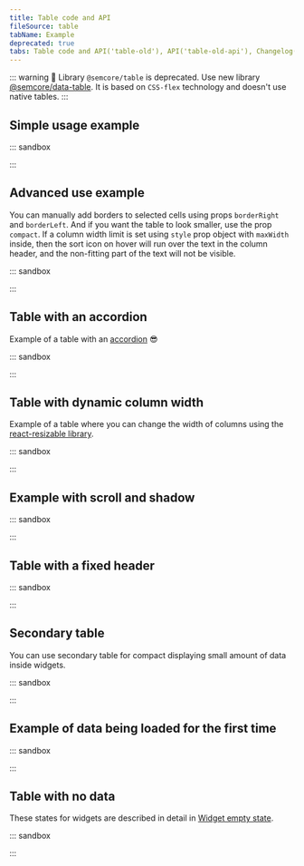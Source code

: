 ```yaml
---
title: Table code and API
fileSource: table
tabName: Example
deprecated: true
tabs: Table code and API('table-old'), API('table-old-api'), Changelog('table-old-changelog')
---
```


::: warning
:rotating_light: Library `@semcore/table` is deprecated. Use new library [@semcore/data-table](/table-group/data-table/). It is based on `CSS-flex` technology and doesn't use native tables.
:::

## Simple usage example

::: sandbox

<script lang="tsx">
import React from 'react';
import styled from 'styled-components';
import Table from '@semcore/ui/table';
import Checkbox from '@semcore/ui/checkbox';
import Tooltip from '@semcore/ui/tooltip';
import Link from '@semcore/ui/link';
import Spin from '@semcore/ui/spin';
import { Text } from '@semcore/ui/typography';

const data = [
  {
    keyword: 'ebay buy',
    kd: '77.8',
    cpc: '$1.25',
    vol: '32,500,000',
  },
  {
    keyword: 'www.ebay.com',
    kd: '11.2',
    cpc: '$3.4',
    vol: '65,457,920',
  },
  {
    keyword: 'www.ebay.com',
    kd: '10',
    cpc: '$0.65',
    vol: '47,354,640',
  },
  {
    keyword: 'ebay buy',
    kd: '-',
    cpc: '$0',
    vol: 'n/a',
  },
  {
    keyword: 'ebay buy',
    kd: '75.89',
    cpc: <Spin />,
    vol: <Spin />,
  },
];

const sortOrder = {
  desc: 'asc',
  asc: 'desc',
};

const defaultSortOrder = 'desc';

const StyledTable = styled(Table)`
  position: relative;
`;

const StyledSpin = styled(Spin)`
  position: absolute;
  top: 50%;
  left: 50%;
`;

const StyledBody = styled(Table.Body)`
  &::after {
    content: '';
    display: ${({ loading }) => (loading ? 'block' : 'none')};
    position: absolute;
    top: 85px;
    width: 100%;
    height: calc(100% - 85px);
    background: rgba(255, 255, 255, 0.85);
  }
`;

type SortOrder = 'asc' | 'desc';

class Demo extends React.Component {
  constructor(props) {
    super(props);
    this.state = {
      active: undefined,
      order: {
        keyword: defaultSortOrder as SortOrder,
        cpc: defaultSortOrder as SortOrder,
        vol: defaultSortOrder as SortOrder,
      },
      loading: false,
    };
  }

  _timer = null;

  handleHeadKeyDown = (key) => (event) => {
    if (event.key === 'Enter') {
      this.handleHeadClick(key)();
    }
  };

  handleHeadClick = (key) => () => {
    clearTimeout(this._timer);
    this.setState({
      loading: true,
      active: key,
    });
    this._timer = setTimeout(() => {
      const { active, order } = this.state;
      if (active === key) {
        order[active] = sortOrder[order[active]];
      }
      this.setState({
        loading: false,
        order,
      });
    }, 1000);
  };

  render() {
    const { active, order, loading } = this.state;
    return (
      <StyledTable>
        <Table.Head>
          <Table.Row>
            <Table.CellHead rowSpan={2} align='center'>
              <Checkbox size='l'>
                <Checkbox.Value />
              </Checkbox>
            </Table.CellHead>
            <Table.CellHead
              rowSpan={2}
              sorting={order.keyword}
              active={active === 'keyword'}
              onClick={this.handleHeadClick('keyword')}
              onKeyDown={this.handleHeadKeyDown('keyword')}
              borderRight
            >
              <Tooltip title="Jesus Christ, Joe, fucking forget about it. I'm Mr. Pink. Let's move on.">
                <span>
                  Keyword <Text color='gray60'>(1 – 100)</Text>
                </span>
              </Tooltip>
            </Table.CellHead>
            <Table.CellHead colSpan={3} align='center'>
              <Tooltip title="Jesus Christ, Joe, fucking forget about it. I'm Mr. Pink. Let's move on.">
                <span>Organic Sessions</span>
              </Tooltip>
            </Table.CellHead>
          </Table.Row>
          <Table.Row>
            <Table.CellHead>
              <Tooltip title="Jesus Christ, Joe, fucking forget about it. I'm Mr. Pink. Let's move on.">
                <span>KD,%</span>
              </Tooltip>
            </Table.CellHead>
            <Table.CellHead
              sorting={order.cpc}
              active={active === 'cpc'}
              onClick={this.handleHeadClick('cpc')}
              onKeyDown={this.handleHeadKeyDown('cpc')}
            >
              <Tooltip title="Jesus Christ, Joe, fucking forget about it. I'm Mr. Pink. Let's move on.">
                <span>CPC</span>
              </Tooltip>
            </Table.CellHead>
            <Table.CellHead
              sorting={order.vol}
              active={active === 'vol'}
              onClick={this.handleHeadClick('vol')}
              onKeyDown={this.handleHeadKeyDown('vol')}
            >
              <Tooltip title="Jesus Christ, Joe, fucking forget about it. I'm Mr. Pink. Let's move on.">
                <span>Vol.</span>
              </Tooltip>
            </Table.CellHead>
          </Table.Row>
        </Table.Head>
        <StyledBody loading={loading}>
          {data.map((row, i) => (
            <Table.Row key={i} interactive theme={row.kd === '-' ? 'danger' : undefined}>
              <Table.Cell align='center' valign='middle'>
                <Checkbox size='l'>
                  <Checkbox.Value />
                </Checkbox>
              </Table.Cell>
              <Table.Cell borderRight>
                <Link>{row.keyword}</Link>
              </Table.Cell>
              <Table.Cell align='right'>{row.kd}</Table.Cell>
              <Table.Cell align='right'>{row.cpc}</Table.Cell>
              <Table.Cell align='right'>{row.vol}</Table.Cell>
            </Table.Row>
          ))}
        </StyledBody>
        {loading && <StyledSpin size='xxl' theme='dark' />}
      </StyledTable>
    );
  }
}
</script>

:::

## Advanced use example

You can manually add borders to selected cells using props `borderRight` and `borderLeft`. And if you want the table to look smaller, use the prop `compact`. If a column width limit is set using `style` prop object with `maxWidth` inside, then the sort icon on hover will run over the text in the column header, and the non-fitting part of the text will not be visible.

::: sandbox

<script lang="tsx">
import React from 'react';
import styled from 'styled-components';
import Table from '@semcore/ui/table';
import Checkbox from '@semcore/ui/checkbox';
import Tooltip from '@semcore/ui/tooltip';
import Link from '@semcore/ui/link';
import Spin from '@semcore/ui/spin';
import { Text } from '@semcore/ui/typography';

const data = [
  {
    keyword: 'ebay buy',
    kd: '77.8',
    cpc: '$1.25',
    vol: '32,500,000',
  },
  {
    keyword: 'www.ebay.com',
    kd: '11.2',
    cpc: '$3.4',
    vol: '65,457,920',
  },
  {
    keyword: 'www.ebay.com',
    kd: '10',
    cpc: '$0.65',
    vol: '47,354,640',
  },
  {
    keyword: 'ebay buy',
    kd: '-',
    cpc: '$0',
    vol: 'n/a',
  },
  {
    keyword: 'ebay buy',
    kd: '75.89',
    cpc: <Spin />,
    vol: <Spin />,
  },
];

const sortOrder = {
  desc: 'asc',
  asc: 'desc',
};

const defaultSortOrder = 'desc';

const StyledTable = styled(Table)`
  position: relative;
`;

const StyledSpin = styled(Spin)`
  position: absolute;
  top: 50%;
  left: 50%;
`;

const StyledBody = styled(Table.Body)`
  &::after {
    content: '';
    display: ${({ loading }) => (loading ? 'block' : 'none')};
    position: absolute;
    top: 105px;
    width: 100%;
    height: calc(100% - 105px);
    background: rgba(255, 255, 255, 0.85);
  }
`;

type SortOrder = 'asc' | 'desc';

class Demo extends React.Component {
  constructor(props) {
    super(props);
    this.state = {
      active: undefined,
      order: {
        keyword: defaultSortOrder as SortOrder,
        cpc: defaultSortOrder as SortOrder,
        vol: defaultSortOrder as SortOrder,
      },
      loading: false,
    };
    this._timer = null;
  }

  handleHeadKeyDown = (key) => (event) => {
    if (event.key === 'Enter') {
      this.handleHeadClick(key)();
    }
  };

  handleHeadClick = (key) => () => {
    clearTimeout(this._timer);
    this.setState({
      loading: true,
      active: key,
    });
    this._timer = setTimeout(() => {
      const { active, order } = this.state;
      if (active === key) {
        order[active] = sortOrder[order[active]];
      }
      this.setState({
        loading: false,
        order,
      });
    }, 1000);
  };

  render() {
    const { active, order, loading } = this.state;
    return (
      <StyledTable compact>
        <Table.Head>
          <Table.Row>
            <Table.CellHead rowSpan={2} align='center'>
              <Checkbox size='l'>
                <Checkbox.Value />
              </Checkbox>
            </Table.CellHead>
            <Table.CellHead
              rowSpan={2}
              sorting={order.keyword}
              active={active === 'keyword'}
              onClick={this.handleHeadClick('keyword')}
              onKeyDown={this.handleHeadKeyDown('keyword')}
              borderRight
            >
              <Tooltip title="Jesus Christ, Joe, fucking forget about it. I'm Mr. Pink. Let's move on.">
                <span>
                  Keyword <Text color='gray60'>(1 – 100)</Text>
                </span>
              </Tooltip>
            </Table.CellHead>
            <Table.CellHead
              colSpan={3}
              align='center'
              active={active === 'cpc' || active === 'vol'}
            >
              <Tooltip title="Jesus Christ, Joe, fucking forget about it. I'm Mr. Pink. Let's move on.">
                <span>Organic Sessions</span>
              </Tooltip>
            </Table.CellHead>
          </Table.Row>
          <Table.Row>
            <Table.CellHead>
              <Tooltip title="Jesus Christ, Joe, fucking forget about it. I'm Mr. Pink. Let's move on.">
                <span>KD,%</span>
              </Tooltip>
            </Table.CellHead>
            <Table.CellHead
              sorting={order.cpc}
              active={active === 'cpc'}
              onClick={this.handleHeadClick('cpc')}
              onKeyDown={this.handleHeadKeyDown('cpc')}
              noWrap={false}
              style={{ maxWidth: '60px' }}
            >
              <Tooltip title="Jesus Christ, Joe, fucking forget about it. I'm Mr. Pink. Let's move on.">
                <span>Sometext Sometext</span>
              </Tooltip>
            </Table.CellHead>
            <Table.CellHead
              sorting={order.vol}
              active={active === 'vol'}
              onClick={this.handleHeadClick('vol')}
              onKeyDown={this.handleHeadKeyDown('vol')}
              style={{ minWidth: '270px' }}
            >
              <Tooltip title="Jesus Christ, Joe, fucking forget about it. I'm Mr. Pink. Let's move on.">
                <span>Vol.</span>
              </Tooltip>
            </Table.CellHead>
          </Table.Row>
        </Table.Head>
        <StyledBody loading={loading}>
          {data.map((row, i) => (
            <Table.Row key={i} interactive theme={row.kd === '-' ? 'danger' : undefined}>
              <Table.Cell align='center' valign='middle'>
                <Checkbox size='l'>
                  <Checkbox.Value />
                </Checkbox>
              </Table.Cell>
              <Table.Cell borderRight>
                <Link>{row.keyword}</Link>
              </Table.Cell>
              <Table.Cell align='right'>{row.kd}</Table.Cell>
              <Table.Cell align='right'>{row.cpc}</Table.Cell>
              <Table.Cell align='right'>{row.vol}</Table.Cell>
            </Table.Row>
          ))}
        </StyledBody>
        {loading && <StyledSpin size='xxl' theme='dark' />}
      </StyledTable>
    );
  }
}
</script>

:::

## Table with an accordion

Example of a table with an [accordion](/components/accordion) 😎

::: sandbox

<script lang="tsx">
import React from 'react';
import Table from '@semcore/ui/table';
import Accordion from '@semcore/ui/accordion';
import { Box } from '@semcore/ui/flex-box';

const Demo = () => (
  <Table>
    <Table.Head>
      <Table.Row>
        {Object.keys(data[0]).map((name) => (
          <Table.CellHead key={name}>{name}</Table.CellHead>
        ))}
      </Table.Row>
    </Table.Head>
    <Table.Body>
      <Accordion>
        {data.map((item, index) => (
          <Accordion.Item value={index} key={index}>
            <Accordion.Item.Toggle tag={Table.Row}>
              {Object.values(item).map((value, ind) => (
                <Table.Cell
                  key={value}
                  style={ind === 0 ? { display: 'flex', alignItems: 'center' } : {}}
                >
                  {ind === 0 && <Accordion.Item.Chevron color='stone' mr={2} />}
                  {value}
                </Table.Cell>
              ))}
            </Accordion.Item.Toggle>
            <Accordion.Item.Collapse>
              <Box p={'12px 32px'}>{`Section ${index + 1}`}</Box>
            </Accordion.Item.Collapse>
          </Accordion.Item>
        ))}
      </Accordion>
    </Table.Body>
  </Table>
);

const data = [
  {
    keyword: 'ebay buy',
    kd: '77.8',
    cpc: '$1.25',
    vol: '32,500,000',
  },
  {
    keyword: 'www.ebay.com',
    kd: '11.2',
    cpc: '$3.4',
    vol: '65,457,920',
  },
  {
    keyword: 'www.ebay.com',
    kd: '10',
    cpc: '$0.65',
    vol: '47,354,640',
  },
  {
    keyword: 'ebay buy',
    kd: '-',
    cpc: '$0',
    vol: 'n/a',
  },
  {
    keyword: 'ebay buy',
    kd: '75.89',
    cpc: '$0',
    vol: '21,644,290',
  },
];
</script>

:::

## Table with dynamic column width

Example of a table where you can change the width of columns using the [react-resizable library](https://github.com/STRML/react-resizable).

::: sandbox

<script lang="tsx">
import React, { useState } from 'react';
import styled from 'styled-components';
import { Resizable } from 'react-resizable';
import Table from '@semcore/ui/table';
import ScrollArea from '@semcore/ui/scroll-area';

const CustomCellHead = styled(Table.CellHead)`
  position: relative;
  overflow: visible;
  z-index: auto;

  & .react-resizable-handle {
    position: absolute;
    width: 10px;
    height: 100%;
    bottom: 0;
    right: -5px;
    cursor: col-resize;
    z-index: 1;

    &::after {
      content: '';
      position: absolute;
      top: 0;
      left: 5px;
      display: none;
      height: 100%;
      width: 1px;
      background-color: #a6b0b3;
    }

    &:hover::after {
      display: block;
    }
  }
`;

const CustomTable = styled(Table)`
  table-layout: fixed;
`;
const ResizeableTitle = (props) => {
  const { onResize, width, ...restProps } = props;

  if (!width) {
    return <Table.CellHead width='80' {...restProps} />;
  }

  return (
    <Resizable
      width={width}
      height={0}
      onResize={onResize}
      draggableOpts={{ enableUserSelectHack: false }}
    >
      <CustomCellHead {...restProps} width={width} borderRight />
    </Resizable>
  );
};

const DemoResize = () => {
  const [columns, setColumns] = useState([...new Array(11)].map((_, ind) => ({ width: 90 })));

  const handleResize = (index) => (e, { size }) => {
    const nextColumns = [...columns];
    nextColumns[index] = { width: size.width };
    setColumns(nextColumns);
  };

  return (
    <ScrollArea>
      <CustomTable>
        <Table.Head>
          <Table.Row>
            {[...new Array(12)].map((_, ind) => (
              <ResizeableTitle width={columns[ind]?.width} onResize={handleResize(ind)}>
                {`CellHead ${ind}`}
              </ResizeableTitle>
            ))}
          </Table.Row>
        </Table.Head>
        <Table.Body>
          {[...new Array(12)].map((_, ind) => (
            <Table.Row>
              {[...new Array(12)].map((_, ind) => (
                <Table.Cell>{`Cell ${ind}`}</Table.Cell>
              ))}
            </Table.Row>
          ))}
        </Table.Body>
      </CustomTable>
    </ScrollArea>
  );
};

Resize;
</script>

:::

## Example with scroll and shadow

::: sandbox

<script lang="tsx">
import React from 'react';
import styled from 'styled-components';
import Spin from '@semcore/ui/spin';
import ScrollArea from '@semcore/ui/scroll-area';
import { Text } from '@semcore/ui/typography';
import Table from '@semcore/ui/table';
import Tooltip from '@semcore/ui/tooltip';
import Checkbox from '@semcore/ui/checkbox';
import Link from '@semcore/ui/link';

const data = [
  {
    keyword: 'ebay buy',
    kd: '77.8',
    cpc: '$1.25',
    vol: '32,500,000',
    diff: 0,
    traffic: '< 0.01',
    url: 'https://ebay.com',
    'last update': new Intl.DateTimeFormat('en-US', { year: 'numeric', era: 'long' }).format(
      new Date('2019/11/12'),
    ),
  },
  {
    keyword: 'www.ebay.com',
    kd: '11.2',
    cpc: '$3.4',
    vol: '65,457,920',
    diff: 0,
    traffic: '< 0.01',
    url: 'https://ebay.com',
    'last update': new Intl.DateTimeFormat('en-US', { year: 'numeric', era: 'long' }).format(
      new Date('2019/11/12'),
    ),
  },
  {
    keyword: 'www.ebay.com',
    kd: '10',
    cpc: '$0.65',
    vol: '47,354,640',
    diff: 0,
    traffic: '< 0.01',
    url: 'https://ebay.com',
    'last update': new Intl.DateTimeFormat('en-US', { year: 'numeric', era: 'long' }).format(
      new Date('2019/11/12'),
    ),
  },
  {
    keyword: 'ebay buy',
    kd: '-',
    cpc: '$0',
    vol: 'n/a',
    diff: 0,
    traffic: '< 0.01',
    url: 'https://ebay.com',
    last_update: 'n/a',
  },
  {
    keyword: 'ebay buy',
    kd: '75.89',
    cpc: <Spin />,
    vol: <Spin />,
    diff: 0,
    traffic: '< 0.01',
    url: 'https://ebay.com',
    last_update: 'n/a',
  },
];

const StyledScrollArea = styled(ScrollArea)`
  [class*='SShadowHorizontal']::before {
    left: 200px !important;
  }
`;

const TableLayoutFixed = styled(Table)`
  table-layout: fixed;
`;

const StyledCellSticky = styled(Table.Cell)`
  position: sticky;
  z-index: 1;
`;

const StyledThSticky = styled(Table.CellHead)`
  position: sticky;
`;

const Demo = () => (
  <StyledScrollArea shadow>
    <ScrollArea.Container>
      <TableLayoutFixed>
        <Table.Head>
          <Table.Row theme={false}>
            <StyledThSticky align='center' valign='middle' width='50' left={0}>
              <Checkbox size='l'>
                <Checkbox.Value />
              </Checkbox>
            </StyledThSticky>
            <StyledThSticky
              width='150'
              left={50}
              valign='middle'
              style={{ boxShadow: '0 0 1px #dee3e5' }}
            >
              <Tooltip title='Lorem ipsum'>
                <span>
                  Keyword <Text color='gray60'>(1 – 100)</Text>
                </span>
              </Tooltip>
            </StyledThSticky>

            {Object.keys(data[0])
              .slice(1)
              .map((name) => (
                <Table.CellHead width='200' valign='middle'>
                  <Tooltip title='Lorem ipsum'>
                    <span>
                      {name.toUpperCase()} {['kd', 'traffic'].includes(name) && '%'}
                    </span>
                  </Tooltip>
                </Table.CellHead>
              ))}
          </Table.Row>
        </Table.Head>
        <Table.Body>
          {data.map((row, i) => (
            <Table.Row key={i} theme={row.kd === '-' ? 'danger' : 'default'}>
              <StyledCellSticky
                theme={row.kd === '-' ? false : 'default'}
                align='center'
                valign='middle'
                left={0}
              >
                <Checkbox size='l'>
                  <Checkbox.Value />
                </Checkbox>
              </StyledCellSticky>
              <StyledCellSticky theme={row.kd === '-' ? false : 'default'} left={50}>
                <Link>{row.keyword}</Link>
              </StyledCellSticky>

              {Object.keys(data[0])
                .slice(1)
                .map((name) => (
                  <Table.Cell align='right' theme={row.kd === '-' ? false : 'default'}>
                    {row[name]}
                  </Table.Cell>
                ))}
            </Table.Row>
          ))}
        </Table.Body>
      </TableLayoutFixed>
    </ScrollArea.Container>
    <ScrollArea.Bar w='calc(100% - 200px)' ml='200px' />
  </StyledScrollArea>
);
</script>

:::

## Table with a fixed header

::: sandbox

<script lang="tsx">
import React, { useState, useEffect } from 'react';
import Spin from '@semcore/ui/spin';
import ScrollArea from '@semcore/ui/scroll-area';
import { Text } from '@semcore/ui/typography';
import Table from '@semcore/ui/table';
import Tooltip from '@semcore/ui/tooltip';
import Checkbox from '@semcore/ui/checkbox';
import Link from '@semcore/ui/link';

function shuffle(a) {
  for (let i = a.length - 1; i > 0; i--) {
    const j = Math.floor(Math.random() * (i + 1));
    [a[i], a[j]] = [a[j], a[i]];
  }
  return a;
}

let data = [
  {
    keyword: 'ebay buy',
    kd: '77.8',
    cpc: '$1.25',
    vol: '32,500,000',
    diff: 0,
    traffic: '< 0.01',
    url: 'https://ebay.com',
    'last update': new Intl.DateTimeFormat('en-US', { year: 'numeric', era: 'long' }).format(
      new Date('2019/11/12'),
    ),
  },
  {
    keyword: 'www.ebay.com',
    kd: '11.2',
    cpc: '$3.4',
    vol: '65,457,920',
    diff: 0,
    traffic: '< 0.01',
    url: 'https://ebay.com',
    'last update': new Intl.DateTimeFormat('en-US', { year: 'numeric', era: 'long' }).format(
      new Date('2019/11/12'),
    ),
  },
  {
    keyword: 'www.ebay.com',
    kd: '10',
    cpc: '$0.65',
    vol: '47,354,640',
    diff: 0,
    traffic: '< 0.01',
    url: 'https://ebay.com',
    'last update': new Intl.DateTimeFormat('en-US', { year: 'numeric', era: 'long' }).format(
      new Date('2019/11/12'),
    ),
  },
  {
    keyword: 'ebay buy',
    kd: '-',
    cpc: '$0',
    vol: 'n/a',
    diff: 0,
    traffic: '< 0.01',
    url: 'https://ebay.com',
    last_update: 'n/a',
  },
  {
    keyword: 'ebay buy',
    kd: '75.89',
    cpc: <Spin />,
    vol: <Spin />,
    diff: 0,
    traffic: '< 0.01',
    url: 'https://ebay.com',
    last_update: 'n/a',
  },
];

data.forEach((d) => {
  data = shuffle(data.concat(data));
});

const Demo = () => {
  const [top, setTop] = useState(0);
  useEffect(() => {
    const header = document.getElementsByTagName('header')[0];
    header && setTop(header.offsetHeight);
  }, []);

  return (
    <ScrollArea>
      <ScrollArea.Container>
        <Table>
          <Table.StickyHead top={top} />
          <Table.Head>
            <Table.Row>
              <Table.CellHead align='center' valign='middle' width='50'>
                <Checkbox size='l'>
                  <Checkbox.Value />
                </Checkbox>
              </Table.CellHead>
              <Table.CellHead width='200'>
                <Tooltip title='Lorem ipsum'>
                  <span>
                    Keyword <Text color='gray60'>(1 – 100)</Text>
                  </span>
                </Tooltip>
              </Table.CellHead>

              {Object.keys(data[0])
                .slice(1)
                .map((name) => (
                  <Table.CellHead width='200' align='right'>
                    <Tooltip title='Lorem ipsum'>
                      <span>
                        {name.toUpperCase()} {['kd', 'traffic'].includes(name) && '%'}
                      </span>
                    </Tooltip>
                  </Table.CellHead>
                ))}
            </Table.Row>
          </Table.Head>
          <Table.Body>
            {data.map((row, i) => (
              <Table.Row key={i} theme={row.kd === '-' ? 'danger' : 'default'}>
                <Table.Cell
                  theme={row.kd === '-' ? false : 'default'}
                  align='center'
                  valign='middle'
                >
                  <Checkbox size='l'>
                    <Checkbox.Value />
                  </Checkbox>
                </Table.Cell>
                <Table.Cell theme={row.kd === '-' ? false : 'default'}>
                  <Link>{row.keyword}</Link>
                </Table.Cell>

                {Object.keys(data[0])
                  .slice(1)
                  .map((name) => (
                    <Table.Cell align='right' theme={row.kd === '-' ? false : 'default'}>
                      {row[name]}
                    </Table.Cell>
                  ))}
              </Table.Row>
            ))}
          </Table.Body>
        </Table>
      </ScrollArea.Container>
      <ScrollArea.Bar />
    </ScrollArea>
  );
};
</script>

:::

## Secondary table

You can use secondary table for compact displaying small amount of data inside widgets.

::: sandbox

<script lang="tsx">
import React from 'react';
import Table from '@semcore/ui/table';

const data = [
  {
    keyword: 'ebay buy',
    kd: '77.8',
    cpc: '$1.25',
    vol: 'n/a',
  },
  {
    keyword: 'www.ebay.com',
    kd: '11.2',
    cpc: '$3.4',
    vol: '32,500,000',
  },
  {
    keyword: 'www.ebay.com',
    kd: '10',
    cpc: '$0.65',
    vol: '47,354,640',
  },
  {
    keyword: 'ebay buy',
    kd: '-',
    cpc: '$0',
    vol: '65,457,920',
  },
  {
    keyword: 'ebay buy',
    kd: '75.89',
    cpc: '$0',
    vol: '21,644,290',
  },
];

const Demo = () => (
  <Table use='secondary'>
    <Table.Head>
      <Table.Row theme={false}>
        {Object.keys(data[0])
          .slice(0, -1)
          .map((name) => (
            <Table.CellHead key={name}>{name}</Table.CellHead>
          ))}
        {Object.keys(data[0])
          .slice(-1)
          .map((name) => (
            <Table.CellHead key={name} sorting='asc' active>
              {name}
            </Table.CellHead>
          ))}
      </Table.Row>
    </Table.Head>
    <Table.Body>
      {data.map((row) => (
        <Table.Row>
          {Object.keys(row).map((name) => (
            <Table.Cell key={row[name]}>{row[name]}</Table.Cell>
          ))}
        </Table.Row>
      ))}
    </Table.Body>
  </Table>
);
</script>

:::

## Example of data being loaded for the first time

::: sandbox

<script lang="tsx">
import React from 'react';
import Table from '@semcore/ui/table';
import Skeleton from '@semcore/ui/skeleton';
import Checkbox from '@semcore/ui/checkbox';
import Tooltip from '@semcore/ui/tooltip';
import { Text } from '@semcore/ui/typography';

const data = [
  {
    keyword: 'ebay buy',
    kd: '77.8',
    cpc: '$1.25',
    vol: '32,500,000',
    diff: 0,
    traffic: '< 0.01',
    url: 'https://ebay.com',
    'last update': new Intl.DateTimeFormat('en-US', { year: 'numeric', era: 'long' }).format(
      new Date('2019/11/12'),
    ),
  },
];
const fetchData = () => (
  <Table.Cell>
    <Skeleton height={17}>
      <Skeleton.Text y='5' width='60%' />
    </Skeleton>
  </Table.Cell>
);

const Demo = () => (
  <Table>
    <Table.Head>
      <Table.Row>
        <Table.CellHead align='center' valign='middle'>
          <Checkbox size='l'>
            <Checkbox.Value />
          </Checkbox>
        </Table.CellHead>
        <Table.CellHead>
          <Tooltip title='Lorem ipsum'>
            <span>
              Keyword <Text color='gray60'>(1 – 100)</Text>
            </span>
          </Tooltip>
        </Table.CellHead>
        {Object.keys(data[0])
          .slice(1)
          .map((name) => (
            <Table.CellHead>
              <Tooltip title='Lorem ipsum'>
                <span>
                  {name.toUpperCase()} {['kd', 'traffic'].includes(name) && '%'}
                </span>
              </Tooltip>
            </Table.CellHead>
          ))}
      </Table.Row>
    </Table.Head>
    <Table.Body>
      {[...new Array(10)].map(() => (
        <Table.Row theme={false}>
          {fetchData()}
          {Object.keys(data[0]).map(() => fetchData())}
        </Table.Row>
      ))}
    </Table.Body>
  </Table>
);
</script>

:::

## Table with no data

These states for widgets are described in detail in [Widget empty state](/components/widget-empty/widget-empty-code/).

::: sandbox

<script lang="tsx">
import React from 'react';
import Table from '@semcore/ui/table';
import { NoData } from '@semcore/ui/widget-empty';

const Demo = () => {
  const data = [...new Array(5)];

  return (
    <Table h={300}>
      <Table.Head>
        <Table.Row>
          {data.map((_, indCell) => (
            <Table.CellHead>Cell - {indCell + 1}</Table.CellHead>
          ))}
        </Table.Row>
      </Table.Head>
      <Table.Body>
        <Table.Row theme={false}>
          <Table.Cell colSpan={data.length} pt={10}>
            <NoData
              type={'table'}
              description='Try selecting a different date or changing your filter settings.'
            />
          </Table.Cell>
        </Table.Row>
      </Table.Body>
    </Table>
  );
};
</script>

:::

